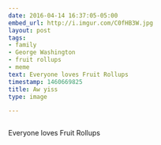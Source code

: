 ```yaml
---
date: 2016-04-14 16:37:05-05:00
embed_url: http://i.imgur.com/C0fHB3W.jpg
layout: post
tags:
- family
- George Washington
- fruit rollups
- meme
text: Everyone loves Fruit Rollups
timestamp: 1460669825
title: Aw yiss
type: image

---
```

<img src="http://i.imgur.com/C0fHB3W.jpg" alt="" />

Everyone loves Fruit Rollups